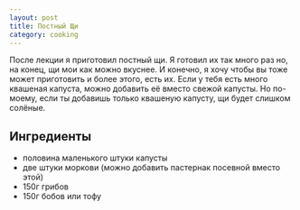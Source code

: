 ```yaml
---
layout: post
title: Постный Щи
category: cooking
---
```


После лекции я приготовил постный щи. Я готовил их так много раз но, на конец, щи мои как можно вкуснее. И конечно, я хочу чтобы вы тоже может приготовить и более этого, есть их. Если у тебя есть много квашеная капуста, можно добавить её вместо свежой капусты. Но по-моему, если ты добавишь только квашеную капусту, щи будет слишком солёные.

## Ингредиенты ##

- половина маленького штуки капусты
- две штуки моркови (можно добавить пастернак посевной вместо этой)
- 150г грибов
- 150г бобов или тофу
